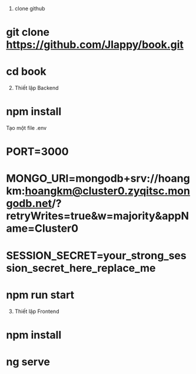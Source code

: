 1. clone github
# git clone https://github.com/Jlappy/book.git
# cd book
2. Thiết lập Backend
# npm install
Tạo một file .env
# PORT=3000
# MONGO_URI=mongodb+srv://hoangkm:hoangkm@cluster0.zyqitsc.mongodb.net/?retryWrites=true&w=majority&appName=Cluster0
# SESSION_SECRET=your_strong_session_secret_here_replace_me

# npm run start

3. Thiết lập Frontend
# npm install
# ng serve
